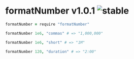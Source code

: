 
# formatNumber v1.0.1 ![stable](https://img.shields.io/badge/stability-stable-4EBA0F.svg?style=flat)

```coffee
formatNumber = require "formatNumber"

formatNumber 1e6, "commas" # => "1,000,000"

formatNumber 1e6, "short" # => "1M"

formatNumber 120, "duration" # => "2:00"
```

